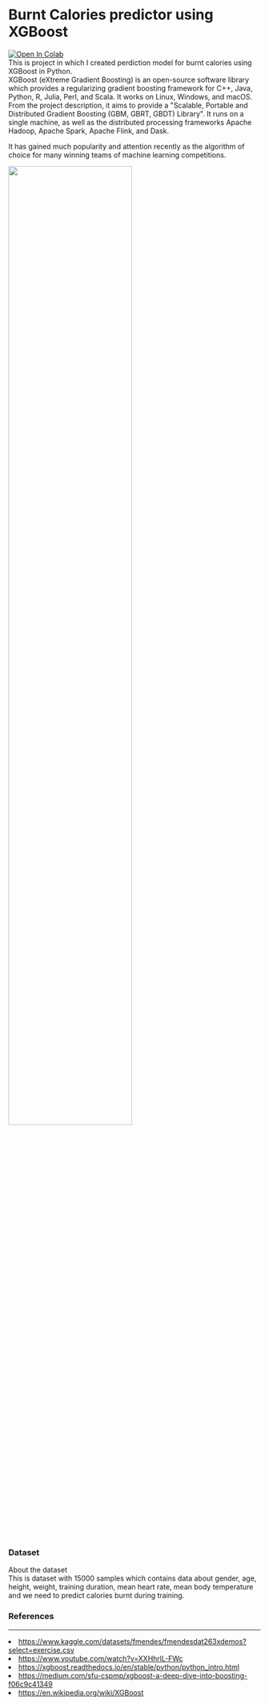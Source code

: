 # Burnt Calories predictor using XGBoost

<a href="https://colab.research.google.com/github/NeonRio/CaloriesBurnt_XGBoost/blob/main/CaloriesBurnt_XGBoost.ipynb"><img data-canonical-src="https://colab.research.google.com/assets/colab-badge.svg" alt="Open In Colab" src="https://camo.githubusercontent.com/84f0493939e0c4de4e6dbe113251b4bfb5353e57134ffd9fcab6b8714514d4d1/68747470733a2f2f636f6c61622e72657365617263682e676f6f676c652e636f6d2f6173736574732f636f6c61622d62616467652e737667"></a>
<br />
This is project in which I created perdiction model for burnt calories using XGBoost in Python.
<br />
XGBoost (eXtreme Gradient Boosting) is an open-source software library which provides a regularizing gradient boosting framework for C++, Java, Python, R, Julia, Perl, and Scala. It works on Linux, Windows, and macOS. From the project description, it aims to provide a "Scalable, Portable and Distributed Gradient Boosting (GBM, GBRT, GBDT) Library". It runs on a single machine, as well as the distributed processing frameworks Apache Hadoop, Apache Spark, Apache Flink, and Dask.

It has gained much popularity and attention recently as the algorithm of choice for many winning teams of machine learning competitions.

<img src="https://miro.medium.com/max/1400/1*FLshv-wVDfu-i54OqvZdHg.png" width="70%"/>

### Dataset
<bold>About the dataset</bold>
<br />
This is dataset with 15000 samples which contains data about gender, age, height, weight, training duration, mean heart rate, mean body temperature and we need to predict calories burnt during training.

### References
<hr>
<li><a href="https://www.kaggle.com/datasets/fmendes/fmendesdat263xdemos">
    https://www.kaggle.com/datasets/fmendes/fmendesdat263xdemos?select=exercise.csv</a>
</li>
<li><a href="https://www.youtube.com/watch?v=XXHhrlL-FWc">
    https://www.youtube.com/watch?v=XXHhrlL-FWc</a>
</li>
<li><a href="https://xgboost.readthedocs.io/en/stable/python/python_intro.html">
    https://xgboost.readthedocs.io/en/stable/python/python_intro.html</a>
</li>
<li><a href="https://medium.com/sfu-cspmp/xgboost-a-deep-dive-into-boosting-f06c9c41349">
    https://medium.com/sfu-cspmp/xgboost-a-deep-dive-into-boosting-f06c9c41349</a>
</li>
<li><a href="https://en.wikipedia.org/wiki/XGBoost">
    https://en.wikipedia.org/wiki/XGBoost</a>
</li>
